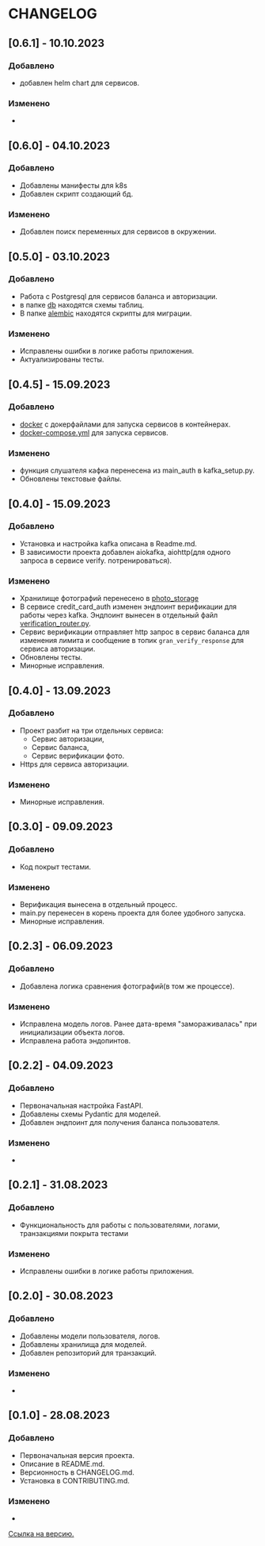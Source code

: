 # CHANGELOG

## [0.6.1] - 10.10.2023
### Добавлено
- добавлен helm chart для сервисов.
### Изменено
-

## [0.6.0] - 04.10.2023
### Добавлено
- Добавлены манифесты для k8s
- Добавлен скрипт создающий бд.
### Изменено
- Добавлен поиск переменных для сервисов в окружении.

## [0.5.0] - 03.10.2023
### Добавлено
- Работа с Postgresql для сервисов баланса и авторизации.
- в папке [db](db) находятся схемы таблиц.
- В папке [alembic](alembic) находятся скрипты для миграции.
### Изменено
- Исправлены ошибки в логике работы приложения.
- Актуализированы тесты.

## [0.4.5] - 15.09.2023
### Добавлено
- [docker](docker) с докерфайлами для запуска сервисов в контейнерах.
- [docker-compose.yml](docker-compose.yml) для запуска сервисов.
### Изменено
- функция слушателя кафка перенесена из main_auth в kafka_setup.py.
- Обновлены текстовые файлы.

## [0.4.0] - 15.09.2023
### Добавлено
- Установка и настройка kafka описана в Readme.md.
- В зависимости проекта добавлен aiokafka, aiohttp(для одного запроса в сервисе verify. потренироваться).
### Изменено
- Хранилище фотографий перенесено в [photo_storage](photo_storage)
- В сервисе credit_card_auth изменен эндпоинт верификации для работы через kafka. Эндпоинт вынесен в отдельный файл [verification_router.py](credit_card_auth%2Fsrc%2Frouters%2Fverification_router.py).
- Сервис верификации отправляет http запрос в сервис баланса для изменения лимита и сообщение в топик `gran_verify_response` для сервиса авторизации.
- Обновлены тесты.
- Минорные исправления.

## [0.4.0] - 13.09.2023
### Добавлено
- Проект разбит на три отдельных сервиса:
  - Сервис авторизации,
  - Сервис баланса,
  - Сервис верификации фото.
- Https для сервиса авторизации.
### Изменено
- Минорные исправления.

## [0.3.0] - 09.09.2023
### Добавлено
- Код покрыт тестами.
### Изменено
- Верификация вынесена в отдельный процесс.
- main.py перенесен в корень проекта для более удобного запуска.
- Минорные исправления.


## [0.2.3] - 06.09.2023
### Добавлено
- Добавлена логика сравнения фотографий(в том же процессе).
### Изменено
- Исправлена модель логов. Ранее дата-время "замораживалась" при инициализации объекта логов.
- Исправлена работа эндопинтов.

## [0.2.2] - 04.09.2023
### Добавлено
- Первоначальная настройка FastAPI.
- Добавлены схемы Pydantic для моделей.
- Добавлен эндпоинт для получения баланса пользователя.
### Изменено
-

## [0.2.1] - 31.08.2023
### Добавлено
- Функциональность для работы с пользователями, логами, транзакциями покрыта тестами
### Изменено
- Исправлены ошибки в логике работы приложения.

## [0.2.0] - 30.08.2023
### Добавлено
- Добавлены модели пользователя, логов.
- Добавлены хранилища для моделей.
- Добавлен репозиторий для транзакций.
### Изменено
-

## [0.1.0] - 28.08.2023
### Добавлено
- Первоначальная версия проекта.
- Описание в README.md.
- Версионность в CHANGELOG.md.
- Установка в CONTRIBUTING.md.
### Изменено
-
[Ссылка на версию.](https://gitlab.com/shift-python/y2023/homeworks/gramatchikov-a/credit_card/-/commit/6b8add54724a337b8618409bc906e3901b6b207e)
